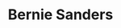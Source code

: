 ---
title: "Bernie Sanders"
hashtag: "bernie-sanders"
tags:
  - American
  - Activist
  - Politician
  - Presidential Candidate
  - Human Being
  - alive at the moment
---